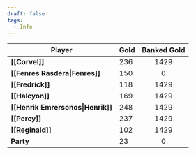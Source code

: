 ```yaml
---
draft: false
tags:
  - Info
---
```


| Player                            | Gold | Banked Gold |
| --------------------------------- | ---- | :---------: |
| **[[Corvel]]**                    | 236  |    1429     |
| **[[Fenres Rasdera\|Fenres]]**    | 150  |      0      |
| **[[Fredrick]]**                  | 118  |    1429     |
| **[[Halcyon]]**                   | 169  |    1429     |
| **[[Henrik Emrersonos\|Henrik]]** | 248  |    1429     |
| **[[Percy]]**                     | 237  |    1429     |
| **[[Reginald]]**                  | 102  |    1429     |
| **Party**                         | 23   |      0      |
